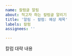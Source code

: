 ```yaml
---
name: 칼럼글 알림
about: 적고자 하는 칼럼글 알리기
title: '알림 - 칼럼: 예상 제목'
labels: 칼럼
assignees: ''

---
```


칼럼 대략 내용
